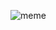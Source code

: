 ![meme]([https://sun9-33.userapi.com/impg/YfR8FpT7jUiP08AkkY0S7kGRXqNxWPKsy6ZtAA/NWerns0EGqM.jpg?size=992x564&quality=96&sign=fc4e6693e9c02268c48592a6b9fc3160&type=album](https://tenor.com/ru/view/стивтанцует-стив-steve-steve-dancing-minecraft-gif-19716692))
